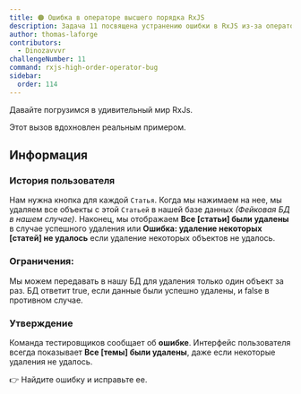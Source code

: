 ```yaml
---
title: 🟠 Ошибка в операторе высшего порядка RxJS
description: Задача 11 посвящена устранению ошибки в RxJS из-за операторов высшего порядка
author: thomas-laforge
contributors:
  - Dinozavvvr
challengeNumber: 11
command: rxjs-high-order-operator-bug
sidebar:
  order: 114
---
```


Давайте погрузимся в удивительный мир RxJs.

Этот вызов вдохновлен реальным примером.

## Информация

### История пользователя

Нам нужна кнопка для каждой `Статья`. Когда мы нажимаем на нее, мы удаляем все объекты с этой `Статьей` в нашей базе данных _(Фейковая БД в нашем случае)_. Наконец, мы отображаем **Все [статьи] были удалены** в случае успешного удаления или **Ошибка: удаление некоторых [статей] не удалось** если удаление некоторых объектов не удалось.

### Ограничения:

Мы можем передавать в нашу БД для удаления только один объект за раз. БД ответит true, если данные были успешно удалены, и false в противном случае.

### Утверждение

Команда тестировщиков сообщает об **ошибке**. Интерфейс пользователя всегда показывает **Все [темы] были удалены**, даже если некоторые удаления не удалось.

👉 Найдите ошибку и исправьте ее.

